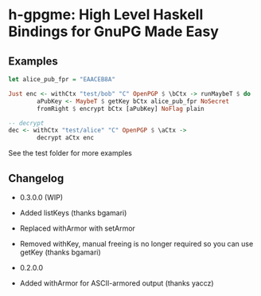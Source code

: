 h-gpgme: High Level Haskell Bindings for GnuPG Made Easy
========================================================

Examples
--------

```haskell
let alice_pub_fpr = "EAACEB8A"

Just enc <- withCtx "test/bob" "C" OpenPGP $ \bCtx -> runMaybeT $ do
        aPubKey <- MaybeT $ getKey bCtx alice_pub_fpr NoSecret
        fromRight $ encrypt bCtx [aPubKey] NoFlag plain

-- decrypt
dec <- withCtx "test/alice" "C" OpenPGP $ \aCtx ->
        decrypt aCtx enc
```

See the test folder for more examples

Changelog
---------

- 0.3.0.0 (WIP)
 - Added listKeys (thanks bgamari)
 - Replaced withArmor with setArmor
 - Removed withKey, manual freeing is no longer required so you can use getKey (thanks bgamari)

- 0.2.0.0
 - Added withArmor for ASCII-armored output (thanks yaccz)
